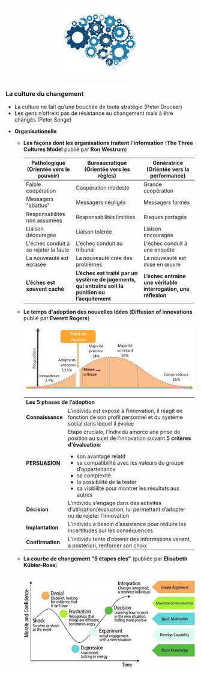 <div id="header" align="center">
  <img src="../images/devops-culture.jpg" width="200"/>
</div>
<h3>La culture du changement</h3>
<ul>
	<li>La culture ne fait qu’une bouchée de toute stratégie (Peter Drucker)</li>
	<li>Les gens n’offrent pas de résistance au changement mais à être changés (Peter Senge)</li>
</ul>
<ul>
	<li><b>Organisationelle</b></li>
	<ul>
		<li><p><b>Les façons dont les organisations traitent l'information</b> (<b>The Three Cultures Model</b> publié par <b>Ron Westrum</b>)</p></li>
		<table>
			<thead>
			<tr>
				<th>Pathologique<br>(Orientée vers le pouvoir)</th>
				<th>Bureaucratique<br>(Orientée vers les règles)</th>
				<th>Génératrice<br>(Orientée vers la performance)</th>
			</tr>
			</thead>
			<tbody>
				<tr>
					<td>Faible coopération</td>
					<td>Coopération modeste</td>
					<td>Grande coopération</td>
				</tr>
				<tr>
					<td>Messagers "abattus"</td>
					<td>Messagers négligés</td>
					<td>Messagers formés</td>
				</tr>
				<tr>
					<td>Responsabilités non assumées</td>
					<td>Responsabilités limitées</td>
					<td>Risques partagés</td>
				</tr>
				<tr>
					<td>Liaison découragée</td>
					<td>Liaison tolérée</td>
					<td>Liaison encouragée</td>
				</tr>
				<tr>
					<td>L'échec conduit à se rejeter la faute</td>
					<td>L'échec conduit au tribunal</td>
					<td>L'échec conduit à une enquête</td>
				</tr>
				<tr>
					<td>La nouveauté est écrasée</td>
					<td>La nouveauté crée des problèmes</td>
					<td>La nouveauté est mise en œuvre</td>
				</tr>
				<tr>
					<td><b>L’échec est souvent caché</b></td>
					<td><b>L’échec est traité par un système de jugements, qui entraîne soit la punition ou l’acquitement</b></td>
					<td><b>L’échec entraîne une véritable interrogation, une réflexion</b></td>
			</tbody>
		</table>
		<li><p><b>Le temps d'adoption des nouvelles idées</b> (<b>Diffusion of innovations</b> publié par <b>Everett Rogers</b>)</p></li>
		<img src="../images/diffusion-of-innovations.png"/>
		<table>
			<tr>
				<th colspan=2 align="left">Les 5 phases de l’adoption</th>
			</tr>
			<tr>
				<td><b>Connaissance</b></td>
				<td>L’individu est exposé à l’innovation, il réagit en fonction de son profil personnel et du système social dans lequel il évolue</td>
			</tr>
			<tr>
				<td><b>PERSUASION</b></td>
				<td>
					Etape cruciale, l’individu amorce une prise de position au sujet de l’innovation suivant <b>5 critères d'évaluation</b>:
					<ul>
						<li>son avantage relatif</li>
						<li>sa compatibilité avec les valeurs du groupe d’appartenance</li>
						<li>sa complexité</li>
						<li>la possibilité de la tester</li>
						<li>sa visibilité pour montrer les résultats aux autres</li>
					</ul>	
				</td>
			</tr>
			<tr>
				<td><b>Décision</b></td>
				<td>L’individu s’engage dans des activités d’utilisation/évaluation, lui permettant d’adopter ou de rejeter l’innovation</td>
			</tr>	
			<tr>
				<td><b>Implantation</b></td>
				<td>L’individu a besoin d’assistance pour réduire les incertitudes sur les conséquences</td>
			</tr>	
			<tr>
				<td><b>Confirmation</b></td>
				<td>L’individu tente d’obtenir des informations venant, a posteriori, renforcer son choix</td>
			</tr>	
		</table>
		<li><p><b>La courbe de changement "5 étapes clés"</b> (publiée par <b>Elisabeth Kübler-Ross</b>)</p></li>
		<img src="../images/kubler-ross.jpg"/>
	</ul>
</ul>
